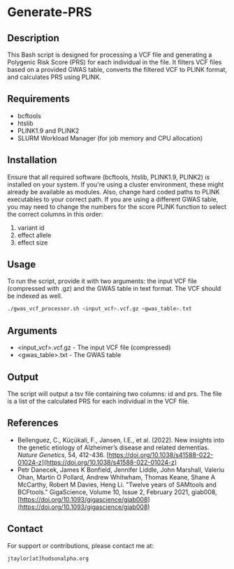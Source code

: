 # Generate-PRS

## Description
This Bash script is designed for processing a VCF file and generating a Polygenic Risk Score (PRS) for each individual in the file. It filters VCF files based on a provided GWAS table, converts the filtered VCF to PLINK format, and calculates PRS using PLINK.

## Requirements
- bcftools
- htslib
- PLINK1.9 and PLINK2
- SLURM Workload Manager (for job memory and CPU allocation)

## Installation
Ensure that all required software (bcftools, htslib, PLINK1.9, PLINK2) is installed on your system. If you're using a cluster environment, these might already be available as modules. Also, change hard coded paths to PLINK executables to your correct path. If you are using a different GWAS table, you may need to change the numbers for the score PLINK function to select the correct columns in this order:
1. variant id
2. effect allele
3. effect size

## Usage
To run the script, provide it with two arguments: the input VCF file (compressed with .gz) and the GWAS table in text format. The VCF should be indexed as well.

```bash
./gwas_vcf_processor.sh <input_vcf>.vcf.gz <gwas_table>.txt
```

## Arguments
- <input_vcf>.vcf.gz - The input VCF file (compressed)
- <gwas_table>.txt - The GWAS table

## Output
The script will output a tsv file containing two columns: id and prs. The file is a list of the calculated PRS for each individual in the VCF file.

## References
- Bellenguez, C., Küçükali, F., Jansen, I.E., et al. (2022). New insights into the genetic etiology of Alzheimer’s disease and related dementias. *Nature Genetics*, 54, 412-436. [https://doi.org/10.1038/s41588-022-01024-z](https://doi.org/10.1038/s41588-022-01024-z)
- Petr Danecek, James K Bonfield, Jennifer Liddle, John Marshall, Valeriu Ohan, Martin O Pollard, Andrew Whitwham, Thomas Keane, Shane A McCarthy, Robert M Davies, Heng Li. "Twelve years of SAMtools and BCFtools." GigaScience, Volume 10, Issue 2, February 2021, giab008, [https://doi.org/10.1093/gigascience/giab008](https://doi.org/10.1093/gigascience/giab008)

## Contact
For support or contributions, please contact me at:

`jtaylor[at]hudsonalpha.org`
